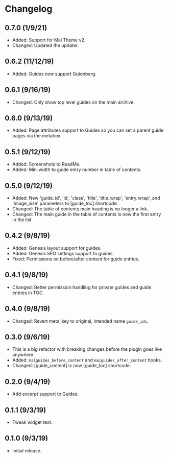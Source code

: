 # Changelog

## 0.7.0 (1/9/21)
* Added: Support for Mai Theme v2.
* Changed: Updated the updater.

## 0.6.2 (11/12/19)
* Added: Guides now support Gutenberg.

## 0.6.1 (9/16/19)
* Changed: Only show top level guides on the main archive.

## 0.6.0 (9/13/19)
* Added: Page attributes support to Guides so you can set a parent guide pages via the metabox.

## 0.5.1 (9/12/19)
* Added: Screenshots to ReadMe.
* Added: Min-width to guide entry number in table of contents.

## 0.5.0 (9/12/19)
* Added: New 'guide_id', 'id', 'class', 'title', 'title_wrap', 'entry_wrap', and 'image_size' parameters to [guide_toc] shortcode.
* Changed: The table of contents main heading is no longer a link.
* Changed: The main guide in the table of contents is now the first entry in the list.

## 0.4.2 (9/8/19)
* Added: Genesis layout support for guides.
* Added: Genesis SEO settings support fo guides.
* Fixed: Permissions on before/after content for guide entries.

## 0.4.1 (9/8/19)
* Changed: Better permission handling for private guides and guide entries in TOC.

## 0.4.0 (9/8/19)
* Changed: Revert meta_key to original, intended name `guide_ids`.

## 0.3.0 (9/6/19)
* This is a big refactor with breaking changes before the plugin goes live anywhere.
* Added: `maiguides_before_content` and `maiguides_after_content` hooks.
* Changed: [guide_content] is now [guide_toc] shortcode.

## 0.2.0 (9/4/19)
* Add excerpt support to Guides.

## 0.1.1 (9/3/19)
* Tweak widget text.

## 0.1.0 (9/3/19)
* Initial release.

